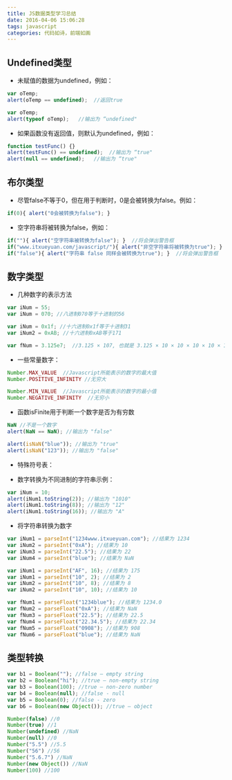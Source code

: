 ```yaml
---
title: JS数据类型学习总结
date: 2016-04-06 15:06:28
tags: javascript
categories: 代码如诗，前端如画
---
```


## Undefined类型 ##

- 未赋值的数据为undefined，例如：

```javascript
var oTemp;
alert(oTemp == undefined);  //返回true

var oTemp;
alert(typeof oTemp);   //输出为 “undefined"
```

<!-- more -->

- 如果函数没有返回值，则默认为undefined，例如：

```javascript
function testFunc() {}
alert(testFunc() == undefined);  //输出为 “true"
alert(null == undefined);   //输出为 “true"
```
<!--more-->

## 布尔类型 ##
- 尽管false不等于0，但在用于判断时，0是会被转换为false。例如：

```javascript
if(0){ alert("0会被转换为false"); }
```

- 空字符串将被转换为false，例如：

```javascript
if(""){ alert("空字符串被转换为false"); }  //将会弹出警告框
if("www.itxueyuan.com/javascript/"){ alert("非空字符串将被转换为true"); }  //将会弹出警告框
if("false"){ alert("字符串 false 同样会被转换为true"); }  //将会弹出警告框
```

## 数字类型 ##
- 几种数字的表示方法

```javascript
var iNum = 55;
var iNum = 070; //八进制070等于十进制的56

var iNum = 0x1f; //十六进制0x1f等于十进制31
var iNum2 = 0xAB; //十六进制0xAB等于171

var fNum = 3.125e7;  //3.125 × 107, 也就是 3.125 × 10 × 10 × 10 × 10 × 10 × 10 × 10.
```

- 一些常量数字：

```javascript
Number.MAX_VALUE  //Javascript所能表示的数字的最大值
Number.POSITIVE_INFINITY //无穷大

Number.MIN_VALUE  //Javascript所能表示的数字的最小值
Number.NEGATIVE_INFINITY  //无穷小
```

- 函数isFinite用于判断一个数字是否为有穷数

```javascript
NaN //不是一个数字
alert(NaN == NaN); //输出为 "false"

alert(isNaN("blue")); //输出为 "true"
alert(isNaN("123")); //输出为 "false"
```

- 特殊符号表：

- 数字转换为不同进制的字符串示例：

```javascript
var iNum = 10;
alert(iNum1.toString(2)); //输出为 "1010"
alert(iNum1.toString(8)); //输出为 "12"
alert(iNum1.toString(16)); //输出为 "A"
```

- 将字符串转换为数字

```javascript
var iNum1 = parseInt("1234www.itxueyuan.com"); //结果为 1234
var iNum2 = parseInt("0xA"); //结果为 10
var iNum3 = parseInt("22.5"); //结果为 22
var iNum4 = parseInt("blue"); //结果为 NaN

var iNum1 = parseInt("AF", 16); //结果为 175
var iNum1 = parseInt("10", 2); //结果为 2
var iNum2 = parseInt("10", 8); //结果为 8
var iNum2 = parseInt("10", 10); //结果为 10

var fNum1 = parseFloat("1234blue"); //结果为 1234.0
var fNum2 = parseFloat("0xA"); //结果为 NaN
var fNum3 = parseFloat("22.5"); //结果为 22.5
var fNum4 = parseFloat("22.34.5"); //结果为 22.34
var fNum5 = parseFloat("0908"); //结果为 908
var fNum6 = parseFloat("blue"); //结果为 NaN
```

## 类型转换 ##   

```javascript 
var b1 = Boolean(""); //false – empty string
var b2 = Boolean("hi"); //true – non-empty string
var b3 = Boolean(100); //true – non-zero number
var b4 = Boolean(null); //false - null
var b5 = Boolean(0); //false - zero
var b6 = Boolean(new Object()); //true – object

Number(false) //0
Number(true) //1
Number(undefined) //NaN
Number(null) //0
Number("5.5") //5.5
Number("56") //56
Number("5.6.7") //NaN
Number(new Object()) //NaN
Number(100) //100
```